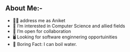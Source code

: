 <!---

- 👋 Hi, I’m @ComputerOfaPlane
- 👀 I’m interested in ...
- 🌱 I’m currently learning ...
- 💞️ I’m looking to collaborate on ...
- 📫 How to reach me ...
- 😄 Pronouns: ...
- ⚡ Fun fact: ...

--->
## About Me:-
- 👦🏻 address me as Aniket
- 👀 I’m interested in Computer Science and allied fields
- 💞️ I’m open for collaboration
- 🖥️ Looking for software enginnering opportuinities
- 🥱 Boring Fact: I can boil water.
<!---
- 🥷 Have done some binary exploitation and reverse enginnering
- 🤖 Arduinos, Electronics, circuit design, Robotics!
- 🌱 I’m currently learning the basics of software and hardware
- 🏅 Sports
    - ♟️Chess
    - 🏓 Tabble Tennis
    - 🏃🏻‍♂️ Running
- 🎻 Can play the violin.
- ⚡ Fun fact: Eyes are the tastiest part of human body
--->




<!---
ComputerOfaPlane/ComputerOfaPlane is a ✨ special ✨ repository because its `README.md` (this file) appears on your GitHub profile.
You can click the Preview link to take a look at your changes.
--->
